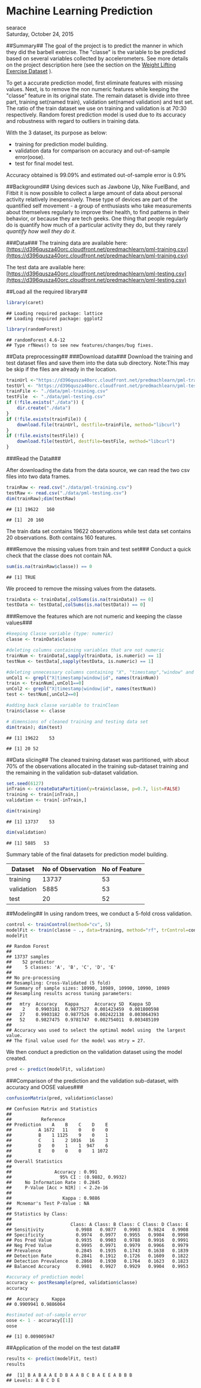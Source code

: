 # Machine Learning Prediction
searace  
Saturday, October 24, 2015  

##Summary##
The goal of the project is to predict the manner in which they did the barbell exercise. The "classe"  is the variable to be predicted based on several variables collected by accelerometers. See more details on the project description here (see the section on the [Weight Lifting Exercise Dataset](http://groupware.les.inf.puc-rio.br/har) ).

To get a accurate prediction model, first eliminate features with missing values. Next, is to remove the non numeric features while keeping the "classe" feature in its original state. The remain dataset is divide into three part, training set(named train), validation set(named validation) and test set. The ratio of the train dataset we use on training and validation is at 70:30 respectively. Random forest prediction model is used due to its accuracy and robustness with regard to outliers in training data.

With the 3 dataset, its purpose as below: 
- training for prediction model building. 
- validation data for comparison on accuracy and out-of-sample error(oose). 
- test for final model test.

Accuracy obtained is 99.09% and estimated out-of-sample error is 0.9% 


##Background##
Using devices such as Jawbone Up, Nike FuelBand, and Fitbit it is now possible to collect a large amount of data about personal activity relatively inexpensively. These type of devices are part of the quantified self movement - a group of enthusiasts who take measurements about themselves regularly to improve their health, to find patterns in their behavior, or because they are tech geeks. One thing that people regularly do is quantify how much of a particular activity they do, but they rarely *quantify how well they do it.* 

###Data### 
The training data are available here: 
[https://d396qusza40orc.cloudfront.net/predmachlearn/pml-training.csv](https://d396qusza40orc.cloudfront.net/predmachlearn/pml-training.csv)

The test data are available here: 
[https://d396qusza40orc.cloudfront.net/predmachlearn/pml-testing.csv](https://d396qusza40orc.cloudfront.net/predmachlearn/pml-testing.csv)

##Load all the required library##

```r
library(caret)
```

```
## Loading required package: lattice
## Loading required package: ggplot2
```

```r
library(randomForest)
```

```
## randomForest 4.6-12
## Type rfNews() to see new features/changes/bug fixes.
```

##Data preprocessing##
###Download data###
Download the training and test dataset files and save them into the data sub directory. Note:This may be skip if the files are already in the location.

```r
trainUrl <-"https://d396qusza40orc.cloudfront.net/predmachlearn/pml-training.csv"
testUrl <- "https://d396qusza40orc.cloudfront.net/predmachlearn/pml-testing.csv"
trainFile <- "./data/pml-training.csv"
testFile  <- "./data/pml-testing.csv"
if (!file.exists("./data")) {
    dir.create("./data")
}
if (!file.exists(trainFile)) {
    download.file(trainUrl, destfile=trainFile, method="libcurl")
}
if (!file.exists(testFile)) {
    download.file(testUrl, destfile=testFile, method="libcurl")
}
```

###Read the Data###

After downloading the data from the data source, we can read the two csv files into two data frames.

```r
trainRaw <- read.csv("./data/pml-training.csv")
testRaw <- read.csv("./data/pml-testing.csv")
dim(trainRaw);dim(testRaw)
```

```
## [1] 19622   160
```

```
## [1]  20 160
```
The train data set contains 19622 observations while test data set contains 20 observations. Both contains 160 features.

###Remove the missing values from train and test set###
Conduct a quick check that the classe does not contain NA.

```r
sum(is.na(trainRaw$classe)) == 0
```

```
## [1] TRUE
```

We proceed to remove the missing values from the datasets.

```r
trainData <- trainData[,colSums(is.na(trainData)) == 0] 
testData <- testData[,colSums(is.na(testData)) == 0]
```

###Remove the features which are not numeric and keeping the classe values###

```r
#keeping Classe variable (type: numeric)
classe <- trainData$classe

#deleting columns containing variables that are not numeric
trainNum <- trainData[,sapply(trainData, is.numeric) == 1]
testNum <- testData[,sapply(testData, is.numeric) == 1]

#deleting unnecessary columns containing "X", "timestamp","window" and "id" in headers 
unCol1 <- grepl("X|timestamp|window|id", names(trainNum))
train <- trainNum[,unCol1==0]
unCol2 <- grepl("X|timestamp|window|id", names(testNum))
test <- testNum[,unCol2==0]

#adding back classe variable to trainClean
train$classe <- classe

# dimensions of cleaned training and testing data set
dim(train); dim(test)
```

```
## [1] 19622    53
```

```
## [1] 20 52
```


##Data slicing##
The cleaned training dataset was partitioned, with about 70% of the observations allocated in the training sub-dataset training and the remaining in the validation sub-dataset validation.


```r
set.seed(6127)
inTrain <- createDataPartition(y=train$classe, p=0.7, list=FALSE)
training <- train[inTrain,]
validation <- train[-inTrain,]

dim(training)
```

```
## [1] 13737    53
```

```r
dim(validation)
```

```
## [1] 5885   53
```

Summary table of the final datasets for prediction model building.

Dataset  | No of Observation  | No of Feature 
-------  | -----------------  | ------------- 
training |13737 | 53 
validation |5885 | 53
test |20  | 52

##Modeling##
In using random trees, we conduct a 5-fold cross validation. 


```r
control <- trainControl(method="cv", 5)
modelFit <- train(classe ~ ., data=training, method="rf", trControl=control, ntree=250)
modelFit
```

```
## Random Forest 
## 
## 13737 samples
##    52 predictor
##     5 classes: 'A', 'B', 'C', 'D', 'E' 
## 
## No pre-processing
## Resampling: Cross-Validated (5 fold) 
## Summary of sample sizes: 10990, 10989, 10990, 10990, 10989 
## Resampling results across tuning parameters:
## 
##   mtry  Accuracy   Kappa      Accuracy SD  Kappa SD   
##    2    0.9903181  0.9877527  0.001423459  0.001800598
##   27    0.9903182  0.9877526  0.002422138  0.003064393
##   52    0.9827475  0.9781747  0.002754011  0.003485109
## 
## Accuracy was used to select the optimal model using  the largest value.
## The final value used for the model was mtry = 27.
```

We then conduct a prediction on the validation dataset using the model created.

```r
pred <- predict(modelFit, validation)
```

###Comparison of the prediction and the validation sub-dataset, with accuracy and OOSE values###

```r
confusionMatrix(pred, validation$classe)
```

```
## Confusion Matrix and Statistics
## 
##           Reference
## Prediction    A    B    C    D    E
##          A 1672   11    0    0    0
##          B    1 1125    9    0    1
##          C    1    2 1016   16    3
##          D    0    1    1  947    6
##          E    0    0    0    1 1072
## 
## Overall Statistics
##                                           
##                Accuracy : 0.991           
##                  95% CI : (0.9882, 0.9932)
##     No Information Rate : 0.2845          
##     P-Value [Acc > NIR] : < 2.2e-16       
##                                           
##                   Kappa : 0.9886          
##  Mcnemar's Test P-Value : NA              
## 
## Statistics by Class:
## 
##                      Class: A Class: B Class: C Class: D Class: E
## Sensitivity            0.9988   0.9877   0.9903   0.9824   0.9908
## Specificity            0.9974   0.9977   0.9955   0.9984   0.9998
## Pos Pred Value         0.9935   0.9903   0.9788   0.9916   0.9991
## Neg Pred Value         0.9995   0.9971   0.9979   0.9966   0.9979
## Prevalence             0.2845   0.1935   0.1743   0.1638   0.1839
## Detection Rate         0.2841   0.1912   0.1726   0.1609   0.1822
## Detection Prevalence   0.2860   0.1930   0.1764   0.1623   0.1823
## Balanced Accuracy      0.9981   0.9927   0.9929   0.9904   0.9953
```


```r
#accuracy of prediction model
accuracy <- postResample(pred, validation$classe)
accuracy
```

```
##  Accuracy     Kappa 
## 0.9909941 0.9886064
```


```r
#estimated out-of-sample error
oose <- 1 - accuracy[[1]]
oose 
```

```
## [1] 0.009005947
```

##Application of the model on the test data##

```r
results <- predict(modelFit, test)
results
```

```
##  [1] B A B A A E D B A A B C B A E E A B B B
## Levels: A B C D E
```
